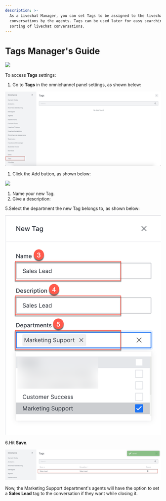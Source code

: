 ```yaml
---
description: >-
  As a Livechat Manager, you can set Tags to be assigned to the livechat
  conversations by the agents. Tags can be used later for easy searching and
  sorting of livechat conversations.
---
```


# Tags Manager's Guide

![](<../../.gitbook/assets/2021-06-10\_22-31-38 (3) (3) (3) (3) (3) (3) (3) (3) (3) (2) (3) (1) (1) (1) (1) (22).jpg>)

To access **Tags** settings:

1. Go to **Tags** in the omnichannel panel settings, as shown below:

![](<../../.gitbook/assets/0 (8).png>)

1. Click the Add button, as shown below:

![](<../../.gitbook/assets/1 (15).png>)

1. Name your new Tag.
2. Give a description:

5.Select the department the new Tag belongs to, as shown below:

![](<../../.gitbook/assets/2 (13).png>)

6.Hit **Save**.

![](<../../.gitbook/assets/3 (13).png>)

Now, the Marketing Support department's agents will have the option to set a **Sales Lead** tag to the conversation if they want while closing it.
